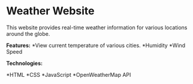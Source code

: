 # Weather Website

This website provides real-time weather information for various locations around the globe.

**Features:**
*View current temperature of various cities.
*Humidity
\*Wind Speed

**Technologies:**

*HTML
*CSS
*JavaScript
*OpenWeatherMap API
